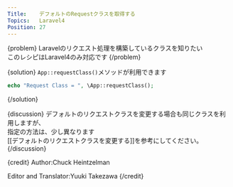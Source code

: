 ```yaml
---
Title:    デフォルトのRequestクラスを取得する
Topics:   Laravel4
Position: 27
---
```


{problem}
Laravelのリクエスト処理を構築しているクラスを知りたい  
このレシピはLaravel4のみ対応です
{/problem}

{solution}
`App::requestClass()`メソッドが利用できます

```php
echo "Request Class = ", \App::requestClass();
```
{/solution}

{discussion}
デフォルトのリクエストクラスを変更する場合も同じクラスを利用しますが、  
指定の方法は、少し異なります  
[[デフォルトのリクエストクラスを変更する]]を参考にしてください。
{/discussion}

{credit}
Author:Chuck Heintzelman

Editor and Translator:Yuuki Takezawa
{/credit}
